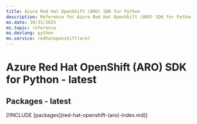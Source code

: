 ```yaml
---
title: Azure Red Hat OpenShift (ARO) SDK for Python
description: Reference for Azure Red Hat OpenShift (ARO) SDK for Python
ms.date: 10/31/2025
ms.topic: reference
ms.devlang: python
ms.service: redhatopenshift(aro)
---
```

# Azure Red Hat OpenShift (ARO) SDK for Python - latest
## Packages - latest
[!INCLUDE [packages](red-hat-openshift-(aro\)-index.md)]